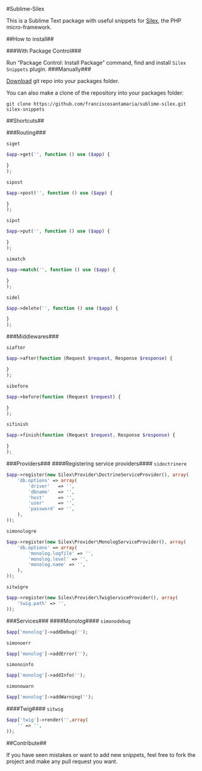 #Sublime-Silex

This is a Sublime Text package with useful snippets for [Silex](http://silex.sensiolabs.org), the PHP micro-framework.

##How to install##

###With Package Control###

Run “Package Control: Install Package” command, find and install `Silex Snippets` plugin.
###Manually###

[Download](https://github.com/franciscosantamaria/sublime-silex/archive/master.zip) git repo into your packages folder.

You can also make a clone of the repository into your packages folder:

    git clone https://github.com/franciscosantamaria/sublime-silex.git silex-snippets

##Shortcuts##

###Routing###

`siget`

```php
$app->get('', function () use ($app) {

}
);

```

`sipost`

```php
$app->post('', function () use ($app) {

}
);

```

`siput`

```php
$app->put('', function () use ($app) {

}
);

```

`simatch`

```php
$app->match('', function () use ($app) {

}
);

```

`sidel`

```php
$app->delete('', function () use ($app) {

}
);

```

###Middlewares###

`siafter`

```php
$app->after(function (Request $request, Response $response) {

}
);
```

`sibefore`

```php
$app->before(function (Request $request) {

}
);
```

`sifinish`

```php
$app->finish(function (Request $request, Response $response) {

}
);
```
###Providers###
####Registering service providers####
`sidoctrinere`

```php
$app->register(new Silex\Provider\DoctrineServiceProvider(), array(
    'db.options' => array(
        'driver'   => '',
        'dbname'   => '',
        'host'     => '',
        'user'     => '',
        'password' => '',
    ),
));
```

`simonologre`

```php
$app->register(new Silex\Provider\MonologServiceProvider(), array(
    'db.options' => array(
        'monolog.logfile' => '',
        'monolog.level' => '',
        'monolog.name' => '',
    ),
));
```

`sitwigre`

```php
$app->register(new Silex\Provider\TwigServiceProvider(), array(
    'twig.path' => '',
));
```

###Services###
####Monolog####
`simonodebug`

```php
$app['monolog']->addDebug('');
```

`simonoerr`

```php
$app['monolog']->addError('');
```

`simonoinfo`

```php
$app['monolog']->addInfo('');
```

`simonowarn`

```php
$app['monolog']->addWarning('');
```

####Twig####
`sitwig`

```php
$app['twig']->render('',array(
    '' => '',
));
```
##Contribute##

If you have seen mistakes or want to add new snippets, feel free to fork the project and make any pull request you want.
